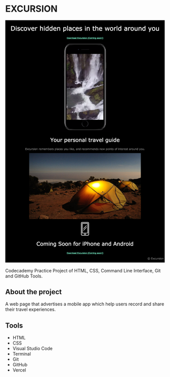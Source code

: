 # EXCURSION

![Project Preview](/resources/images/excursion.png)

Codecademy Practice Project of HTML, CSS, Command Line Interface, Git and GitHub Tools.

## About the project

A web page that advertises a mobile app which help users record and share their travel experiences.

## Tools

- HTML
- CSS
- Visual Studio Code
- Terminal
- Git
- GitHub
- Vercel
